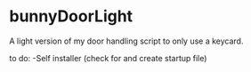 # bunnyDoorLight
A light version of my door handling script to only use a keycard.

to do:
-Self installer (check for and create startup file)
